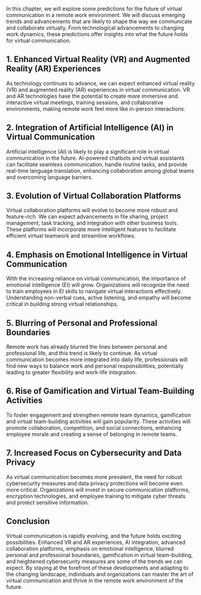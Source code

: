 
In this chapter, we will explore some predictions for the future of virtual communication in a remote work environment. We will discuss emerging trends and advancements that are likely to shape the way we communicate and collaborate virtually. From technological advancements to changing work dynamics, these predictions offer insights into what the future holds for virtual communication.

## 1\. Enhanced Virtual Reality (VR) and Augmented Reality (AR) Experiences

As technology continues to advance, we can expect enhanced virtual reality (VR) and augmented reality (AR) experiences in virtual communication. VR and AR technologies have the potential to create more immersive and interactive virtual meetings, training sessions, and collaborative environments, making remote work feel more like in-person interactions.

## 2\. Integration of Artificial Intelligence (AI) in Virtual Communication

Artificial intelligence (AI) is likely to play a significant role in virtual communication in the future. AI-powered chatbots and virtual assistants can facilitate seamless communication, handle routine tasks, and provide real-time language translation, enhancing collaboration among global teams and overcoming language barriers.

## 3\. Evolution of Virtual Collaboration Platforms

Virtual collaboration platforms will evolve to become more robust and feature-rich. We can expect advancements in file sharing, project management, task tracking, and integration with other business tools. These platforms will incorporate more intelligent features to facilitate efficient virtual teamwork and streamline workflows.

## 4\. Emphasis on Emotional Intelligence in Virtual Communication

With the increasing reliance on virtual communication, the importance of emotional intelligence (EI) will grow. Organizations will recognize the need to train employees in EI skills to navigate virtual interactions effectively. Understanding non-verbal cues, active listening, and empathy will become critical in building strong virtual relationships.

## 5\. Blurring of Personal and Professional Boundaries

Remote work has already blurred the lines between personal and professional life, and this trend is likely to continue. As virtual communication becomes more integrated into daily life, professionals will find new ways to balance work and personal responsibilities, potentially leading to greater flexibility and work-life integration.

## 6\. Rise of Gamification and Virtual Team-Building Activities

To foster engagement and strengthen remote team dynamics, gamification and virtual team-building activities will gain popularity. These activities will promote collaboration, competition, and social connections, enhancing employee morale and creating a sense of belonging in remote teams.

## 7\. Increased Focus on Cybersecurity and Data Privacy

As virtual communication becomes more prevalent, the need for robust cybersecurity measures and data privacy protections will become even more critical. Organizations will invest in secure communication platforms, encryption technologies, and employee training to mitigate cyber threats and protect sensitive information.

## Conclusion

Virtual communication is rapidly evolving, and the future holds exciting possibilities. Enhanced VR and AR experiences, AI integration, advanced collaboration platforms, emphasis on emotional intelligence, blurred personal and professional boundaries, gamification in virtual team-building, and heightened cybersecurity measures are some of the trends we can expect. By staying at the forefront of these developments and adapting to the changing landscape, individuals and organizations can master the art of virtual communication and thrive in the remote work environment of the future.
